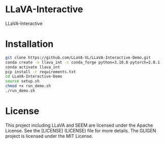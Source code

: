 # LLaVA-Interactive
LLaVA-Interactive

# Installation

```bash
git clone https://github.com/LLaVA-VL/LLaVA-Interactive-Demo.git
conda create -n llava_int -c conda_forge python=3.10.8 pytorch=2.0.1
conda activate llava_int
pip install -r requirements.txt
cd LLaVA-Interactive-Demo
source setup.sh
chmod +x run_demo.sh
./run_demo.sh
```

# License
This project including LLaVA and SEEM are licensed under the Apache License. See the [LICENSE] (LICENSE) file for more details. The GLIGEN project is licensed under the MIT License.